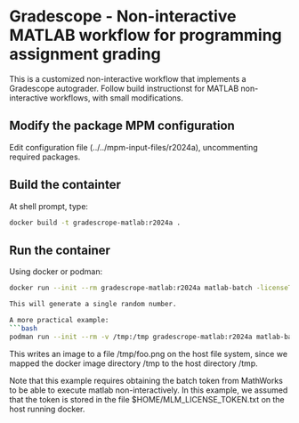 # Gradescope - Non-interactive MATLAB workflow for programming assignment grading

This is a customized non-interactive workflow that implements a 
Gradescope autograder. Follow build instructionst for MATLAB non-interactive
workflows, with small modifications.

## Modify the package MPM configuration

Edit configuration file (../../mpm-input-files/r2024a), uncommenting required packages.

## Build the containter
At shell prompt, type:
```bash
docker build -t gradescrope-matlab:r2024a .
```

## Run the container
Using docker or podman:
```bash
docker run --init --rm gradescrope-matlab:r2024a matlab-batch -licenseToken "$(< /home/marek/Documents/MLM_LICENSE_TOKEN.txt)" "rand"

This will generate a single random number.

A more practical example:
```bash
podman run --init --rm -v /tmp:/tmp gradescrope-matlab:r2024a matlab-batch -licenseToken "$(< $HOME/Documents/MLM_LICENSE_TOKEN.txt)" "imwrite(eye(3),'/tmp/foo.png','PNG')"
```
This writes an image to a file /tmp/foo.png on the host file system, since we mapped 
the docker image directory /tmp to the host directory /tmp.

Note that this example requires obtaining the batch token from MathWorks to be able to execute matlab non-interactively. In this example, we
assumed that the token is stored in the file $HOME/MLM_LICENSE_TOKEN.txt on the host running docker.
